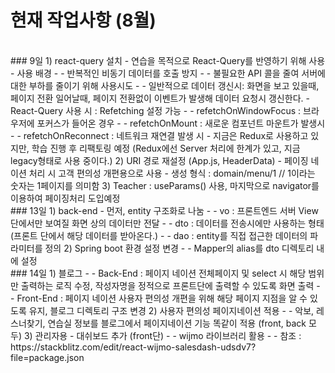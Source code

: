 # 현재 작업사항 (8월)

<br/>
### 9일
1) react-query 설치
- 연습을 목적으로 React-Query를 반영하기 위해 사용
- 사용 배경
- - 반복적인 비동기 데이터를 호출 방지
- - 불필요한 API 콜을 줄여 서버에 대한 부하를 줄이기 위해 사용시도
- - 일반적으로 데이터 갱신시: 화면을 보고 있을때, 페이지 전환 일어날때, 페이지 전환없이 이벤트가 발생해 데이터 요청시 갱신한다.
- React-Query 사용 시 : Refetching 설정 가능
- - refetchOnWindowFocus : 브라우저에 포커스가 들어온 경우
- - refetchOnMount : 새로운 컴포넌트 마운트가 발생시
- - refetchOnReconnect : 네트워크 재연결 발생 시
- 지금은 Redux로 사용하고 있지만, 학습 진행 후 리팩토링 예정 (Redux에선 Server 처리에 한계가 있고, 지금 legacy형태로 사용 중이다.)
2) URI 경로 재설정 (App.js, HeaderData)
- 페이징 네이션 처리 시 고객 편의성 개편용으로 사용
- 생성 형식 : domain/menu/1    // 1이라는 숫자는 1페이지를 의미함
3) Teacher : useParams() 사용, 마지막으로 navigator를 이용하여 페이징처리 도입예정

<br/>
### 13일
1) back-end
- 먼저, entity 구조화로 나눔
- - vo : 프론트엔드 서버 View단에서만 보여질 화면 상의 데이터만 전달
- - dto : 데이터를 전송시에만 사용하는 형태 (프론트 단에서 해당 데이터를 받아온다.)
- - dao : entity를 직접 접근한 데이터의 파라미터를 정의
2) Spring boot 환경 설정 변경
- - Mapper의 alias를 dto 디렉토리 내에 설정

<br/>
### 14일
1) 블로그
- - Back-End : 페이지 네이션 전체페이지 및 select 시 해당 범위만 출력하는 로직 수정, 작성자명을 정적으로 프론트단에 출력할 수 있도록 화면 출력
- - Front-End : 페이지 네이션 사용자 편의성 개편을 위해 해당 페이지 지점을 알 수 있도록 유지, 블로그 디렉토리 구조 변경
2) 사용자 편의성 페이지네이션 적용
- - 악보, 레스너찾기, 연습실 정보를 블로그에서 페이지네이션 기능 똑같이 적용 (front, back 모두)
3) 관리자용 - 대쉬보드 추가 (front단)
- - wijmo 라이브러리 활용
- - 참조 : https://stackblitz.com/edit/react-wijmo-salesdash-udsdv7?file=package.json

